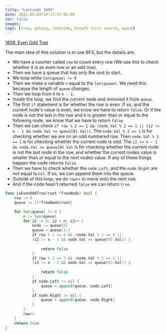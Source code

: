 ```yaml
---
title: "Leetcode 1609"
date: 2021-05-03T10:17:57-05:00
toc: false
images:
tags: [tree, golang, leetcode, breath first search, queue]
---
```


[1609. Even Odd Tree](https://leetcode.com/problems/even-odd-tree/)

The main idea of this solution is to use BFS, but the details are:

* We have a counter called `row` to count every row (We use this to check whether it is an even row or an odd row).
* Then we have a queue that has only the root to start.
* We loop while `len(queue) != 0`
* Then we make a variable `n` equal to the `len(queue)`. We need this because the length of `queue` changes.
* Then we loop from `0` to `n - 1`.
* Inside the loop, we find the current node and removed it from `queue`.
* The first `if` statement is for whether the row is even. If so, and the current node's value is even, we know we have to return `false`. Or if the node is not the last in the row and it is greater than or equal to the following node, we know that we have to return `false`.
* Then we can check `if row % 2 == 1 && (node.Val % 2 == 1 || (i2 != n - 1 && node.Val <= queue[0].Val))`. The `node.Val % 2 == 1` is for checking whether we are on an odd numbered row. Then `node.Val % 2 == 1` is for checking whether the current node is odd. The `i2 != n - 1 && node.Val <= queue[0].Val` is for checking whether the current node is not the last node in the row, and whether the current nodes value is smaller than or equal to the next nodes value. If any of these things happen the code returns `false`.
* Then we have to check whether the `node.Left`, and the `node.Right` are not equal to `nil`. If so, we can append them into the queue.
* Outside of this loop, we do `row++` to move onto the next row.
* And if the code hasn't returned `false` we can return `true`.

``` go
func isEvenOddTree(root *TreeNode) bool {
	row := 0
	queue := []*TreeNode{root}

	for len(queue) != 0 {
		n := len(queue)
		for i2 := 0; i2 < n; i2++ {
			node := queue[0]
			queue = queue[1:]
			if row % 2 == 0 && (node.Val % 2 == 0 ||
			(i2 != n - 1 && node.Val >= queue[0].Val)) {
			
				return false
			}
			if row % 2 == 1 && (node.Val % 2 == 1 ||
			(i2 != n - 1 && node.Val <= queue[0].Val)) {
			
				return false
			}
			if node.Left != nil {
				queue = append(queue, node.Left)
			}
			if node.Right != nil {
				queue = append(queue, node.Right)
			}
		}
		row++
	}
	return true
}
```